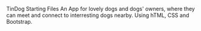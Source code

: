 TinDog Starting Files
An App for lovely dogs and dogs' owners, where they can meet and connect to interresting dogs nearby. 
Using hTML, CSS and Bootstrap. 
